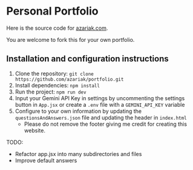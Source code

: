 # Personal Portfolio

Here is the source code for [azariak.com](https://www.azariak.com/). 

You are welcome to fork this for your own portfolio.

## Installation and configuration instructions 
1. Clone the repository: `git clone https://github.com/azariak/portfolio.git`
2. Install dependencies: `npm install`
3. Run the project: `npm run dev`
4. Input your Gemini API Key in settings by uncommenting the settings button in `App.jsx` or create a `.env` file with a `GEMINI_API_KEY` variable
5. Configure to your own information by updating the `questionsAndAnswers.json` file and updating the header in `index.html`
    - Please do not remove the footer giving me credit for creating this website.

TODO:
- Refactor app.jsx into many subdirectories and files
- Improve default answers
